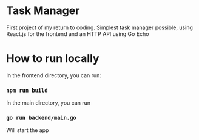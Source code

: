 # Task Manager

First project of my return to coding. Simplest task manager possible, using React.js for the frontend and an HTTP API using Go Echo

# How to run locally

In the frontend directory, you can run:

### `npm run build`

In the main directory, you can run

### `go run backend/main.go`

Will start the app
